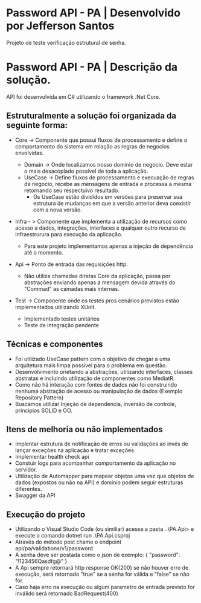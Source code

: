 # Password API - PA | Desenvolvido por Jefferson Santos
Projeto de teste verificação estrutural de senha.

# Password API - PA | Descrição da solução.
API foi desenvolvida em C# utilizando o framework .Net Core.

## Estruturalmente a solução foi organizada da seguinte forma:
 - Core	-> Componente que possui fluxos de processamento e define o comportamento do sistema em relação as regras de negocios envolvidas.
	- Domain -> Onde localizamos nosso dominio de negocio. Deve estar o mais desacoplado possível de toda a aplicação.
	- UseCase -> Define fluxos de processamento e execuação de regras de negocio, recebe as mensagens de entrada e processa a mesma retornando seu respectuivo resultado.
		- Os UseCase estão divididos em versões para preservar sua estrutura de mudanças em que a versão anterior deva coexistir com a nova versão.
 
 - Infra - > Componente que implementa a utilização de recursos como acesso a dados, integrações, interfaces e qualquer outro recurso de infraestrurura para execução da aplicação.
	- Para este projeto implementamos apenas a injeção de dependência até o momento.
 
 - Api -> Ponto de entrada das requisições http.
	- Não utiliza chamadas diretas Core da aplicação, passa por abstrações enviando apenas a mensagem devida através do "Commad" as camadas mais internas.
 
 - Test -> Componente onde os testes pros cenários previstos estão implementados utilizando XUnit.
	- Implementado testes unitários
	- Teste de integração pendente
 
 ## Técnicas e componentes
 
 - Foi utilizado UseCase pattern com o objetivo de chegar a uma arquitetura mais limpa possível para o problema em questão.
 - Desenvolvimento orietando a abstrações, utilizando interfaces, classes abstratas e incluíndo utilização de componentes como MediatR.
 - Como não há interação com fontes de dados não foi construindo nenhuma abstração de acesso ou manipulação de dados (Exemplo Repository Pattern)
 - Buscamos utilizar Injeção de dependencia, inversão de controle, principios SOLID e OO.
  
 
  ## Itens de melhoria ou não implementados
 
 - Implentar estrutura de notificação de erros ou validações ao invés de lançar exceções na aplicação e tratar exceções.
 - Implementar health check api
 - Constuir logs para acompanhar comportamento da aplicação no servidor.
 - Utilização de Automapper para mapear objetos uma vez que objetos de dados (expostos ou não na API) e dominio podem seguir estruturas diferentes.
 - Swagger da API


  ## Execução do projeto
  - Utilizando o Visual Studio Code (ou similiar) acesse a pasta \..\PA.Api> e execute o comando dotnet run .\PA.Api.csproj
  - Através do método post chame o endpoint api/pa/validations/v1/password
  - A senha deve ser postada como o json de exemplo:
    {
	"password": "!123456Qasdfg@"
	}
  - A Api sempre retornará http response OK(200) se não houver erro de execução, será retornado "true" se a senha for válida e "false" se não for.
  - Caso haja erro na execução ou algum parametro de entrada previsto for inválido será retornado BadRequest(400)





